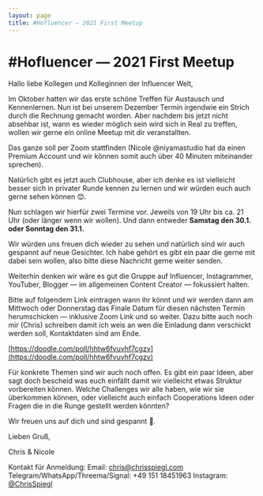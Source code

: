 ```yaml
---
layout: page
title: #Hofluencer — 2021 First Meetup
---
```


# #Hofluencer — 2021 First Meetup

Hallo liebe Kollegen und Kolleginnen der Influencer Welt,

Im Oktober hatten wir das erste schöne Treffen für Austausch und Kennenlernen. Nun ist bei unserem Dezember Termin irgendwie ein Strich durch die Rechnung gemacht worden. Aber nachdem bis jetzt nicht absehbar ist, wann es wieder möglich sein wird sich in Real zu treffen, wollen wir gerne ein online Meetup mit dir veranstallten.

Das ganze soll per Zoom stattfinden (Nicole @niyamastudio hat da einen Premium Account und wir können somit auch über 40 Minuten miteinander sprechen).

Natürlich gibt es jetzt auch Clubhouse, aber ich denke es ist vielleicht besser sich in privater Runde kennen zu lernen und wir würden euch auch gerne sehen können 😊.

Nun schlagen wir hierfür zwei Termine vor. Jeweils von 19 Uhr bis ca. 21 Uhr (oder länger wenn wir wollen). Und dann entweder **Samstag den 30.1. oder Sonntag den 31.1.**

Wir würden uns freuen dich wieder zu sehen und natürlich sind wir auch gespannt auf neue Gesichter. Ich habe gehört es gibt ein paar die gerne mit dabei sein wollen, also bitte diese Nachricht gerne weiter senden.

Weiterhin denken wir wäre es gut die Gruppe auf Influencer, Instagrammer, YouTuber, Blogger — im allgemeinen Content Creator — fokussiert halten. 

Bitte auf folgendem Link eintragen wann ihr könnt und wir werden dann am Mittwoch oder Donnerstag das Finale Datum für diesen nächsten Termin herumschicken — inklusive Zoom Link und so weiter. Dazu bitte auch noch mir (Chris) schreiben damit ich weis an wen die Einladung dann verschickt werden soll, Kontaktdaten sind am Ende.

[https://doodle.com/poll/hhtw6fvuvhf7cgzv](https://doodle.com/poll/hhtw6fvuvhf7cgzv)

Für konkrete Themen sind wir auch noch offen. Es gibt ein paar Ideen, aber sagt doch bescheid was euch einfällt damit wir vielleicht etwas Struktur vorbereiten können. Welche Challenges wir alle haben, wie wir sie überkommen können, oder vielleicht auch einfach Cooperations Ideen oder Fragen die in die Runge gestellt werden könnten?

Wir freuen uns auf dich und sind gespannt 🌸.

Lieben Gruß,

Chris & Nicole

Kontakt für Anmeldung:
Email: [chris@chrisspiegl.com](mailto:chris@chrisspiegl.com)
Telegram/WhatsApp/Threema/Signal: +49 151 18451963
Instagram: [@ChrisSpiegl](https://instagram.com/ChrisSpiegl)